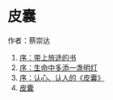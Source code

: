 # 皮囊

作者：蔡崇达

1. [序：带上旅途的书](序：带上旅途的书.md)
1. [序：生命中多添一盏明灯](序：生命中多添一盏明灯.md)
1. [序：认心、认人的《皮囊》](序：认心、认人的《皮囊》.md)
1. [皮囊](皮囊.md)
